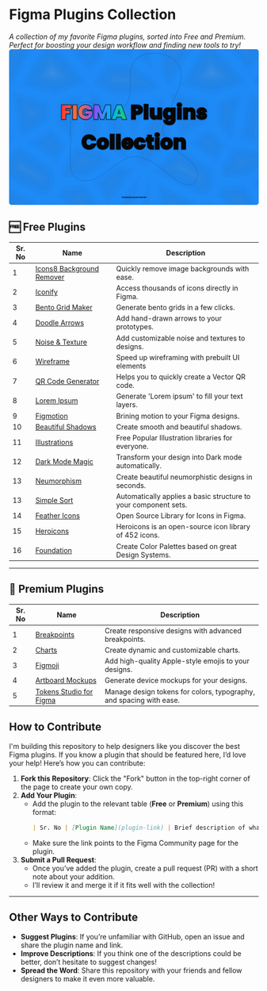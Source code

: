 # Figma Plugins Collection

*A collection of my favorite Figma plugins, sorted into Free and Premium. Perfect for boosting your design workflow and finding new tools to try!*
![Figma Plugins Collection Thumbnail](/thumbnail.png)
## 🆓 Free Plugins

| Sr. No | Name                                                                                                               | Description                                                               |
|--------|--------------------------------------------------------------------------------------------------------------------|---------------------------------------------------------------------------|
| 1      | [Icons8 Background Remover](https://www.figma.com/community/plugin/997643096679511216/icons8-background-remover)   | Quickly remove image backgrounds with ease.                               |
| 2      | [Iconify](https://www.figma.com/community/plugin/735098390272716381/iconify)                                       | Access thousands of icons directly in Figma.                              |
| 3      | [Bento Grid Maker](https://www.figma.com/community/plugin/1361301034817165317/bento-grid-maker)                    | Generate bento grids in a few clicks.                                     |
| 4      | [Doodle Arrows](https://www.figma.com/community/plugin/1348999647853598301/doodle-arrows)                          | Add hand-drawn arrows to your prototypes.                                 | 
| 5      | [Noise & Texture](https://www.figma.com/community/plugin/1138854718618193875/noise-texture)                        | Add customizable noise and textures to designs.                           |
| 6      | [Wireframe](https://www.figma.com/community/plugin/742764242781786818/wireframe)                                   | Speed up wireframing with prebuilt UI elements                            |
| 7      | [QR Code Generator](https://www.figma.com/community/plugin/735650288109030027/qr-code-generator)                   | Helps you to quickly create a Vector QR code.                             |
| 8      | [Lorem Ipsum](https://www.figma.com/community/plugin/736000994034548392/lorem-ipsum)                               | Generate 'Lorem ipsum' to fill your text layers.                          |
| 9      | [Figmotion](https://www.figma.com/community/plugin/733025261168520714/figmotion)                                   | Brining motion to your Figma designs.                                     |
| 10     | [Beautiful Shadows](https://www.figma.com/community/plugin/1068595505353552645/beautiful-shadows)                  | Create smooth and beautiful shadows.                                      |
| 11     | [Illustrations](https://www.figma.com/community/plugin/781441863578182316/illustrations)                           | Free Popular Illustration libraries for everyone.                         |
| 12     | [Dark Mode Magic](https://www.figma.com/community/plugin/834062945643616879/dark-mode-magic)                       | Transform your design into Dark mode automatically.                       |
| 13     | [Neumorphism](https://www.figma.com/community/plugin/810863251895788520/neumorphism)                               | Create beautiful neumorphistic designs in seconds.                        |
| 13     | [Simple Sort](https://www.figma.com/community/plugin/931578032226522167/simple-sort)                               | Automatically applies a basic structure to your component sets.           |
| 14     | [Feather Icons](https://www.figma.com/community/plugin/744047966581015514/feather-icons)                           | Open Source Library for Icons in Figma.                                   |
| 15     | [Heroicons](https://www.figma.com/community/plugin/1146185727520661419/heroicons-icon-set-by-iconduck)             | Heroicons is an open-source icon library of 452 icons.                    |
| 16     | [Foundation](https://www.figma.com/community/plugin/1024452006068794933/foundation-color-generator)                | Create Color Palettes based on great Design Systems.                      |

---

## 💎 Premium Plugins

| Sr. No | Name                                                                                                            | Description                                                                        |
|--------|-----------------------------------------------------------------------------------------------------------------|------------------------------------------------------------------------------------|
| 1      | [Breakpoints](https://www.figma.com/community/plugin/824289601590456356/breakpoints)                            | Create responsive designs with advanced breakpoints.                               |
| 2      | [Charts](https://www.figma.com/community/plugin/731451122947612104/charts)                                      | Create dynamic and customizable charts.                                            |
| 3      | [Figmoji](https://www.figma.com/community/plugin/736612173445813953/figmoji)                                    | Add high-quality Apple-style emojis to your designs.                               |
| 4      | [Artboard Mockups](https://www.figma.com/community/plugin/750673765607708804/artboard-mockups)                  | Generate device mockups for your designs.                                          |
| 5      | [Tokens Studio for Figma](https://www.figma.com/community/plugin/843461159747178978/tokens-studio-for-figma)    | Manage design tokens for colors, typography, and spacing with ease.                |
 
## How to Contribute

I'm building this repository to help designers like you discover the best Figma plugins. If you know a plugin that should be featured here, I’d love your help! Here’s how you can contribute:
1. **Fork this Repository**: Click the "Fork" button in the top-right corner of the page to create your own copy.  
2. **Add Your Plugin**:  
   - Add the plugin to the relevant table (**Free** or **Premium**) using this format:  
     ```markdown
     | Sr. No | [Plugin Name](plugin-link) | Brief description of what the plugin does. |
     ```
   - Make sure the link points to the Figma Community page for the plugin.  
3. **Submit a Pull Request**:  
   - Once you’ve added the plugin, create a pull request (PR) with a short note about your addition.  
   - I’ll review it and merge it if it fits well with the collection!

---

## Other Ways to Contribute

- **Suggest Plugins**: If you’re unfamiliar with GitHub, open an issue and share the plugin name and link.  
- **Improve Descriptions**: If you think one of the descriptions could be better, don’t hesitate to suggest changes!  
- **Spread the Word**: Share this repository with your friends and fellow designers to make it even more valuable.
